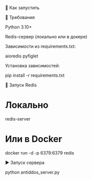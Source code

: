 🚀 Как запустить

🔧 Требования

Python 3.10+

Redis-сервер (локально или в докере)

Зависимости из requirements.txt:


aioredis
pyfiglet

Установка зависимостей:

pip install -r requirements.txt

🧱 Запуск Redis

# Локально
redis-server

# Или в Docker
docker run -d -p 6379:6379 redis

▶️ Запуск сервера

python antiddos_server.py
